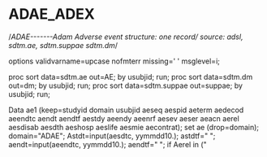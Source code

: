 # ADAE_ADEX

/*ADAE-------Adam Adverse event
structure: one record/
source: adsl, sdtm.ae, sdtm.suppae sdtm.dm*/

options validvarname=upcase nofmterr missing=' ' msglevel=i;

proc sort data=sdtm.ae out=AE; by usubjid; run;
proc sort data=sdtm.dm out=dm; by usubjid; run;
proc sort data=sdtm.suppae out=suppae; by usubjid; run;

Data ae1 (keep=studyid domain usubjid aeseq aespid aeterm aedecod
aeendtc aendt aendtf aestdy aeendy aeenrf aesev aeser aeacn aerel
aesdisab aesdth aeshosp aeslife aesmie aecontrat);
set ae (drop=domain);
domain="ADAE";
Astdt=input(aesdtc, yymmdd10.);
astdtf=" ";
aendt=input(aeendtc, yymmdd10.);
aendtf=" ";
if Aerel in ("
